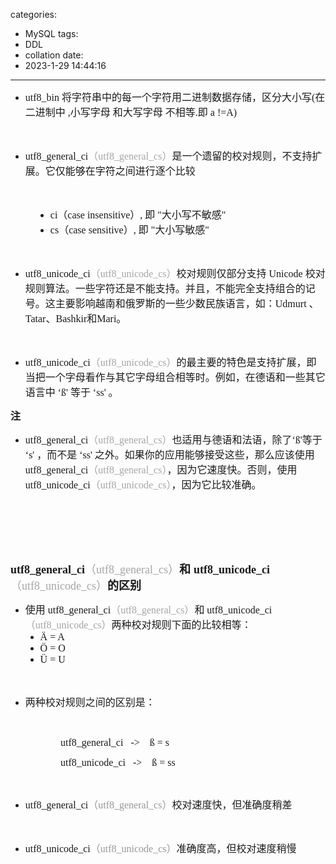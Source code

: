 categories:
- MySQL
tags:
- DDL
- collation
date:
- 2023-1-29 14:44:16
---

<ul style="list-style-type:disc">
    <li><span style="font-size:12.0pt"><span style="font-family:&quot;Comic Sans MS&quot;">utf8_bin</span></span> <span
            style="font-size:12.0pt"><span
                style="font-family:&quot;Microsoft YaHei UI&quot;">将字符串中的每一个字符用二进制数据存储，区分大小写</span></span><span
            style="font-size:12.0pt"><span style="font-family:&quot;Comic Sans MS&quot;">(</span></span><span
            style="font-size:12.0pt"><span style="font-family:&quot;Microsoft YaHei UI&quot;">在二进制中</span></span><span
            style="font-size:12.0pt"><span style="font-family:&quot;Comic Sans MS&quot;"> ,</span></span><span
            style="font-size:12.0pt"><span style="font-family:&quot;Microsoft YaHei UI&quot;">小写字母 和大写字母
                不相等</span></span><span style="font-size:12.0pt"><span
                style="font-family:&quot;Comic Sans MS&quot;">.</span></span><span style="font-size:12.0pt"><span
                style="font-family:&quot;Microsoft YaHei UI&quot;">即</span></span><span style="font-size:12.0pt"><span
                style="font-family:&quot;Comic Sans MS&quot;"> a !=A)</span></span></li>
</ul>
<p><span style="font-size:12.0pt"><span style="font-family:&quot;Comic Sans MS&quot;">&nbsp;</span></span></p>
<ul style="list-style-type:disc">
    <li><span style="font-size:12.0pt"><span
                style="font-family:&quot;Comic Sans MS&quot;">utf8_general_ci</span></span><span
            style="font-size:12.0pt"><span style="font-family:&quot;Microsoft YaHei UI&quot;"><span
                    style="color:#a5a5a5">（</span></span></span><span style="font-size:12.0pt"><span
                style="font-family:&quot;Comic Sans MS&quot;"><span
                    style="color:#a5a5a5">utf8_general_c</span></span></span><span style="font-size:12.0pt"><span
                style="font-family:&quot;Comic Sans MS&quot;"><span style="color:#a5a5a5">s</span></span></span><span
            style="font-size:12.0pt"><span style="font-family:&quot;Microsoft YaHei UI&quot;"><span
                    style="color:#a5a5a5">）</span></span></span><span style="font-size:12.0pt"><span
                style="font-family:&quot;Microsoft YaHei UI&quot;">是一个遗留的校对规则，不支持扩展。它仅能够在字符之间进行逐个比较</span></span></li>
</ul>
<p><span style="font-size:12.0pt"><span style="font-family:&quot;Comic Sans MS&quot;">&nbsp;</span></span></p>
<ul style="list-style-type: disc; margin-left: 40px;">
    <li><span style="font-size:12.0pt"><span style="font-family:&quot;Comic Sans MS&quot;">ci</span></span><span
            style="font-size:12.0pt"><span style="font-family:&quot;Microsoft YaHei UI&quot;">（</span></span><span
            style="font-size:12.0pt"><span style="font-family:&quot;Comic Sans MS&quot;">c</span></span><span
            style="font-size:12.0pt"><span style="font-family:&quot;Comic Sans MS&quot;">ase
                insensitive</span></span><span style="font-size:12.0pt"><span
                style="font-family:&quot;Microsoft YaHei UI&quot;">）</span></span><span style="font-size:12.0pt"><span
                style="font-family:&quot;Comic Sans MS&quot;">,</span></span> <span style="font-size:12.0pt"><span
                style="font-family:&quot;Microsoft YaHei UI&quot;">即</span></span><span style="font-size:12.0pt"><span
                style="font-family:&quot;Comic Sans MS&quot;"> "</span></span><span style="font-size:12.0pt"><span
                style="font-family:&quot;Microsoft YaHei UI&quot;">大小写不敏感</span></span><span
            style="font-size:12.0pt"><span style="font-family:&quot;Comic Sans MS&quot;">"</span></span></li>
    <li><span style="font-size:12.0pt"><span style="font-family:&quot;Comic Sans MS&quot;">cs</span></span><span
            style="font-size:12.0pt"><span style="font-family:&quot;Microsoft YaHei UI&quot;">（</span></span><span
            style="font-size:12.0pt"><span style="font-family:&quot;Comic Sans MS&quot;">c</span></span><span
            style="font-size:12.0pt"><span style="font-family:&quot;Comic Sans MS&quot;">ase
                sensitive</span></span><span style="font-size:12.0pt"><span
                style="font-family:&quot;Microsoft YaHei UI&quot;">）</span></span><span style="font-size:12.0pt"><span
                style="font-family:&quot;Comic Sans MS&quot;">,</span></span> <span style="font-size:12.0pt"><span
                style="font-family:&quot;Microsoft YaHei UI&quot;">即</span></span><span style="font-size:12.0pt"><span
                style="font-family:&quot;Comic Sans MS&quot;"> "</span></span><span style="font-size:12.0pt"><span
                style="font-family:&quot;Microsoft YaHei UI&quot;">大小写敏感</span></span><span
            style="font-size:12.0pt"><span style="font-family:&quot;Comic Sans MS&quot;">"</span></span></li>
</ul>
<p><span style="font-size:12.0pt"><span style="font-family:&quot;Comic Sans MS&quot;">&nbsp;</span></span></p>
<ul style="list-style-type:disc">
    <li><span style="font-size:12.0pt"><span
                style="font-family:&quot;Comic Sans MS&quot;">utf8_unicode_ci</span></span><span
            style="font-size:12.0pt"><span style="font-family:&quot;Microsoft YaHei UI&quot;"><span
                    style="color:#a5a5a5">（</span></span></span><span style="font-size:12.0pt"><span
                style="font-family:&quot;Comic Sans MS&quot;"><span
                    style="color:#a5a5a5">utf8_unicode_c</span></span></span><span style="font-size:12.0pt"><span
                style="font-family:&quot;Comic Sans MS&quot;"><span style="color:#a5a5a5">s</span></span></span><span
            style="font-size:12.0pt"><span style="font-family:&quot;Microsoft YaHei UI&quot;"><span
                    style="color:#a5a5a5">）</span></span></span><span style="font-size:12.0pt"><span
                style="font-family:&quot;Microsoft YaHei UI&quot;">校对规则仅部分⽀持</span></span> <span
            style="font-size:12.0pt"><span style="font-family:&quot;Comic Sans MS&quot;">Unicode</span></span> <span
            style="font-size:12.0pt"><span
                style="font-family:&quot;Microsoft YaHei UI&quot;">校对规则算法。⼀些字符还是不能⽀持。并且，不能完全⽀持组合的记号。这主要影响越南和俄罗斯的⼀些少数民族语⾔，如：</span></span><span
            style="font-size:12.0pt"><span style="font-family:&quot;Comic Sans MS&quot;">Udmurt </span></span><span
            style="font-size:12.0pt"><span style="font-family:&quot;Microsoft YaHei UI&quot;">、</span></span><span
            style="font-size:12.0pt"><span style="font-family:&quot;Comic Sans MS&quot;">Tatar</span></span><span
            style="font-size:12.0pt"><span style="font-family:&quot;Microsoft YaHei UI&quot;">、</span></span><span
            style="font-size:12.0pt"><span style="font-family:&quot;Comic Sans MS&quot;">Bashkir</span></span><span
            style="font-size:12.0pt"><span style="font-family:&quot;Microsoft YaHei UI&quot;">和</span></span><span
            style="font-size:12.0pt"><span style="font-family:&quot;Comic Sans MS&quot;">Mari</span></span><span
            style="font-size:12.0pt"><span style="font-family:&quot;Microsoft YaHei UI&quot;">。</span></span></li>
</ul>
<p><span style="font-size:12.0pt"><span style="font-family:&quot;Comic Sans MS&quot;">&nbsp;</span></span></p>
<ul style="list-style-type:disc">
    <li><span style="font-size:12.0pt"><span
                style="font-family:&quot;Comic Sans MS&quot;">utf8_unicode_ci</span></span><span
            style="font-size:12.0pt"><span style="font-family:&quot;Microsoft YaHei UI&quot;"><span
                    style="color:#a5a5a5">（</span></span></span><span style="font-size:12.0pt"><span
                style="font-family:&quot;Comic Sans MS&quot;"><span
                    style="color:#a5a5a5">utf8_unicode_c</span></span></span><span style="font-size:12.0pt"><span
                style="font-family:&quot;Comic Sans MS&quot;"><span style="color:#a5a5a5">s</span></span></span><span
            style="font-size:12.0pt"><span style="font-family:&quot;Microsoft YaHei UI&quot;"><span
                    style="color:#a5a5a5">）</span></span></span><span style="font-size:12.0pt"><span
                style="font-family:&quot;Microsoft YaHei UI&quot;">的最主要的特⾊是⽀持扩展，即当把⼀个字母看作与其它字母组合相等时。例如，在德语和⼀些其它语⾔中</span></span>
        <span style="font-size:12.0pt"><span style="font-family:&quot;Comic Sans MS&quot;">‘ß'</span></span> <span
            style="font-size:12.0pt"><span style="font-family:&quot;Microsoft YaHei UI&quot;">等于</span></span> <span
            style="font-size:12.0pt"><span style="font-family:&quot;Comic Sans MS&quot;">‘ss'</span></span> <span
            style="font-size:12.0pt"><span style="font-family:&quot;Microsoft YaHei UI&quot;">。</span></span></li>
</ul>
<p><span style="font-size:12.0pt"><span
            style="font-family:&quot;Microsoft YaHei UI&quot;"><strong>注</strong></span></span></p>
<ul style="list-style-type:disc">
    <li><span style="font-size:12.0pt"><span
                style="font-family:&quot;Comic Sans MS&quot;">utf8_general_ci</span></span><span
            style="font-size:12.0pt"><span style="font-family:&quot;Microsoft YaHei UI&quot;"><span
                    style="color:#a5a5a5">（</span></span></span><span style="font-size:12.0pt"><span
                style="font-family:&quot;Comic Sans MS&quot;"><span
                    style="color:#a5a5a5">utf8_general_c</span></span></span><span style="font-size:12.0pt"><span
                style="font-family:&quot;Comic Sans MS&quot;"><span style="color:#a5a5a5">s</span></span></span><span
            style="font-size:12.0pt"><span style="font-family:&quot;Microsoft YaHei UI&quot;"><span
                    style="color:#a5a5a5">）</span></span></span><span style="font-size:12.0pt"><span
                style="font-family:&quot;Microsoft YaHei UI&quot;">也适用与德语和法语，除了</span></span><span
            style="font-size:12.0pt"><span style="font-family:&quot;Comic Sans MS&quot;">‘ß'</span></span><span
            style="font-size:12.0pt"><span style="font-family:&quot;Microsoft YaHei UI&quot;">等于</span></span> <span
            style="font-size:12.0pt"><span style="font-family:&quot;Comic Sans MS&quot;">‘s'</span></span> <span
            style="font-size:12.0pt"><span style="font-family:&quot;Microsoft YaHei UI&quot;">，而不是</span></span> <span
            style="font-size:12.0pt"><span style="font-family:&quot;Comic Sans MS&quot;">‘ss'</span></span> <span
            style="font-size:12.0pt"><span
                style="font-family:&quot;Microsoft YaHei UI&quot;">之外。如果你的应用能够接受这些，那么应该使用</span></span> <span
            style="font-size:12.0pt"><span
                style="font-family:&quot;Comic Sans MS&quot;">utf8_general_ci</span></span><span
            style="font-size:12.0pt"><span style="font-family:&quot;Microsoft YaHei UI&quot;"><span
                    style="color:#a5a5a5">（</span></span></span><span style="font-size:12.0pt"><span
                style="font-family:&quot;Comic Sans MS&quot;"><span
                    style="color:#a5a5a5">utf8_general_c</span></span></span><span style="font-size:12.0pt"><span
                style="font-family:&quot;Comic Sans MS&quot;"><span style="color:#a5a5a5">s</span></span></span><span
            style="font-size:12.0pt"><span style="font-family:&quot;Microsoft YaHei UI&quot;"><span
                    style="color:#a5a5a5">）</span></span></span><span style="font-size:12.0pt"><span
                style="font-family:&quot;Microsoft YaHei UI&quot;">，因为它速度快。否则，使用</span></span> <span
            style="font-size:12.0pt"><span
                style="font-family:&quot;Comic Sans MS&quot;">utf8_unicode_ci</span></span><span
            style="font-size:12.0pt"><span style="font-family:&quot;Microsoft YaHei UI&quot;"><span
                    style="color:#a5a5a5">（</span></span></span><span style="font-size:12.0pt"><span
                style="font-family:&quot;Comic Sans MS&quot;"><span
                    style="color:#a5a5a5">utf8_unicode_c</span></span></span><span style="font-size:12.0pt"><span
                style="font-family:&quot;Comic Sans MS&quot;"><span style="color:#a5a5a5">s</span></span></span><span
            style="font-size:12.0pt"><span style="font-family:&quot;Microsoft YaHei UI&quot;"><span
                    style="color:#a5a5a5">）</span></span></span><span style="font-size:12.0pt"><span
                style="font-family:&quot;Microsoft YaHei UI&quot;">，因为它比较准确。</span></span></li>
</ul>
<p><span style="font-size:12.0pt"><span style="font-family:&quot;Comic Sans MS&quot;">&nbsp;</span></span></p>
<p><span style="font-size:12.0pt"><span style="font-family:&quot;Comic Sans MS&quot;">&nbsp;</span></span></p>
<p><span style="font-size:12.0pt"><span style="font-family:&quot;Comic Sans MS&quot;">&nbsp;</span></span></p>
<p><span style="font-size:13.5pt"><strong><span
                style="font-family:&quot;Comic Sans MS&quot;">utf8_general_ci</span></strong><span
            style="font-family:&quot;Microsoft YaHei UI&quot;"><span style="color:#a5a5a5">（</span></span><span
            style="font-family:&quot;Comic Sans MS&quot;"><span style="color:#a5a5a5">utf8_general_c</span></span><span
            style="font-family:&quot;Comic Sans MS&quot;"><span style="color:#a5a5a5">s</span></span><span
            style="font-family:&quot;Microsoft YaHei UI&quot;"><span style="color:#a5a5a5">）</span></span><strong><span
                style="font-family:&quot;Microsoft YaHei UI&quot;">和</span></strong> <strong><span
                style="font-family:&quot;Comic Sans MS&quot;">utf8_unicode_ci</span></strong><span
            style="font-family:&quot;Microsoft YaHei UI&quot;"><span style="color:#a5a5a5">（</span></span><span
            style="font-family:&quot;Comic Sans MS&quot;"><span style="color:#a5a5a5">utf8_unicode_c</span></span><span
            style="font-family:&quot;Comic Sans MS&quot;"><span style="color:#a5a5a5">s</span></span><span
            style="font-family:&quot;Microsoft YaHei UI&quot;"><span style="color:#a5a5a5">）</span></span><strong><span
                style="font-family:&quot;Microsoft YaHei UI&quot;">的区别</span></strong></span></p>
<ul style="list-style-type:disc">
    <li><span style="font-size:12.0pt"><span style="font-family:&quot;Microsoft YaHei UI&quot;">使用</span></span> <span
            style="font-size:12.0pt"><span
                style="font-family:&quot;Comic Sans MS&quot;">utf8_general_ci</span></span><span
            style="font-size:12.0pt"><span style="font-family:&quot;Microsoft YaHei UI&quot;"><span
                    style="color:#a5a5a5">（</span></span></span><span style="font-size:12.0pt"><span
                style="font-family:&quot;Comic Sans MS&quot;"><span
                    style="color:#a5a5a5">utf8_general_c</span></span></span><span style="font-size:12.0pt"><span
                style="font-family:&quot;Comic Sans MS&quot;"><span style="color:#a5a5a5">s</span></span></span><span
            style="font-size:12.0pt"><span style="font-family:&quot;Microsoft YaHei UI&quot;"><span
                    style="color:#a5a5a5">）</span></span></span><span style="font-size:12.0pt"><span
                style="font-family:&quot;Microsoft YaHei UI&quot;">和</span></span> <span style="font-size:12.0pt"><span
                style="font-family:&quot;Comic Sans MS&quot;">utf8_unicode_ci</span></span><span
            style="font-size:12.0pt"><span style="font-family:&quot;Microsoft YaHei UI&quot;"><span
                    style="color:#a5a5a5">（</span></span></span><span style="font-size:12.0pt"><span
                style="font-family:&quot;Comic Sans MS&quot;"><span
                    style="color:#a5a5a5">utf8_unicode_c</span></span></span><span style="font-size:12.0pt"><span
                style="font-family:&quot;Comic Sans MS&quot;"><span style="color:#a5a5a5">s</span></span></span><span
            style="font-size:12.0pt"><span style="font-family:&quot;Microsoft YaHei UI&quot;"><span
                    style="color:#a5a5a5">）</span></span></span><span style="font-size:12.0pt"><span
                style="font-family:&quot;Microsoft YaHei UI&quot;">两种校对规则下面的比较相等：</span></span>
        <ul style="list-style-type:disc">
            <li><span style="font-size:12.0pt"><span style="font-family:&quot;Comic Sans MS&quot;">Ä = A</span></span>
            </li>
            <li><span style="font-size:12.0pt"><span style="font-family:&quot;Comic Sans MS&quot;">Ö = O</span></span>
            </li>
            <li><span style="font-size:12.0pt"><span style="font-family:&quot;Comic Sans MS&quot;">Ü = U</span></span>
            </li>
        </ul>
    </li>
</ul>
<p><span style="font-size:12.0pt"><span style="font-family:&quot;Comic Sans MS&quot;">&nbsp;</span></span></p>
<ul style="list-style-type:disc">
    <li><span style="font-size:12.0pt"><span
                style="font-family:&quot;Microsoft YaHei UI&quot;">两种校对规则之间的区别是：</span></span></li>
</ul>
<p><span style="font-size:12.0pt"><span style="font-family:&quot;Microsoft YaHei UI&quot;"></span></span><br></p>
<p style="margin-left: 80px;"><span style="font-size:12.0pt"><span
            style="font-family:&quot;Microsoft YaHei UI&quot;"></span><span
            style="font-family:&quot;Comic Sans MS&quot;">utf8_general_ci&nbsp; &nbsp;-&gt;&nbsp; &nbsp;&nbsp;ß =
            s</span></span><br></p>
<p style="margin-left: 80px;"><span style="font-size:12.0pt"><span
            style="font-family:&quot;Comic Sans MS&quot;">utf8_unicode_ci&nbsp; &nbsp;-&gt;&nbsp; &nbsp;&nbsp;ß =
            ss</span></span><br></p>
<p style="margin-left: 80px;"><span style="font-size:12.0pt"><span
            style="font-family:&quot;Microsoft YaHei UI&quot;"></span></span></p>
<p style="margin-left: 40px;"></p>
<p><br></p>
<ul style="list-style-type:disc">
    <li><span style="font-size:12.0pt"><span
                style="font-family:&quot;Comic Sans MS&quot;">utf8_general_ci</span></span><span
            style="font-size:12.0pt"><span style="font-family:&quot;Microsoft YaHei UI&quot;"><span
                    style="color:#979797">（</span></span></span><span style="font-size:12.0pt"><span
                style="font-family:&quot;Comic Sans MS&quot;"><span
                    style="color:#979797">utf8_general_c</span></span></span><span style="font-size:12.0pt"><span
                style="font-family:&quot;Comic Sans MS&quot;"><span style="color:#979797">s</span></span></span><span
            style="font-size:12.0pt"><span style="font-family:&quot;Microsoft YaHei UI&quot;"><span
                    style="color:#979797">）</span></span></span><span style="font-size:12.0pt"><span
                style="font-family:&quot;Microsoft YaHei UI&quot;">校对速度快，但准确度稍差</span></span></li>
</ul>
<p><span style="font-size:12.0pt"><span style="font-family:&quot;Microsoft YaHei UI&quot;">&nbsp;</span></span></p>
<ul style="list-style-type:disc">
    <li><span style="font-size:12.0pt"><span
                style="font-family:&quot;Comic Sans MS&quot;">utf8_unicode_ci</span></span><span
            style="font-size:12.0pt"><span style="font-family:&quot;Microsoft YaHei UI&quot;"><span
                    style="color:#979797">（</span></span></span><span style="font-size:12.0pt"><span
                style="font-family:&quot;Comic Sans MS&quot;"><span
                    style="color:#979797">utf8_unicode_c</span></span></span><span style="font-size:12.0pt"><span
                style="font-family:&quot;Comic Sans MS&quot;"><span style="color:#979797">s</span></span></span><span
            style="font-size:12.0pt"><span style="font-family:&quot;Microsoft YaHei UI&quot;"><span
                    style="color:#979797">）</span></span></span><span style="font-size:12.0pt"><span
                style="font-family:&quot;Microsoft YaHei UI&quot;">准确度高，但校对速度稍慢</span></span></li>
</ul>